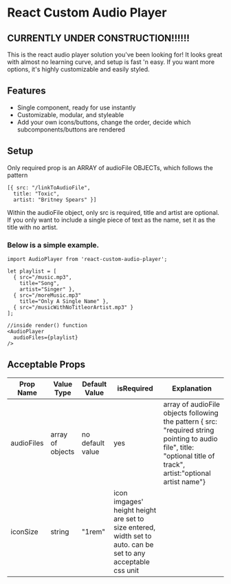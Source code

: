 # React Custom Audio Player


## CURRENTLY UNDER CONSTRUCTION!!!!!!

This is the react audio player solution you've been looking for! It looks great with almost no learning curve, and setup is fast 'n easy. If you want more options, it's highly customizable and easily styled.


## Features

* Single component, ready for use instantly
* Customizable, modular, and styleable
* Add your own icons/buttons, change the order, decide which subcomponents/buttons are rendered


## Setup

Only required prop is an ARRAY of audioFile OBJECTs, which follows the pattern
```
[{ src: "/linkToAudioFile",
  title: "Toxic",
  artist: "Britney Spears" }]
```

Within the audioFile object, only src is required, title and artist are optional. If you only want to include a single piece of text as the name, set it as the title with no artist.

### Below is a simple example.

```
import AudioPlayer from 'react-custom-audio-player';

let playlist = [
  { src="/music.mp3",
    title="Song",
    artist="Singer" },
  { src="/moreMusic.mp3"
    title="Only A Single Name" },
  { src="/musicWithNoTitleorArtist.mp3" }
];

//inside render() function
<AudioPlayer 
  audioFiles={playlist}
/>
```

## Acceptable Props

| Prop Name  | Value Type | Default Value | isRequired | Explanation |
| ---------- | ---------- | ------------- | ---------- | ----------- |
| audioFiles | array of objects | no default value | yes | array of audioFile objects following the pattern { src: "required string pointing to audio file", title: "optional title of track", artist:"optional artist name"} |
| iconSize | string | "1rem" | icon imgages' height height are set to size entered, width set to auto. can be set to any acceptable css unit |
